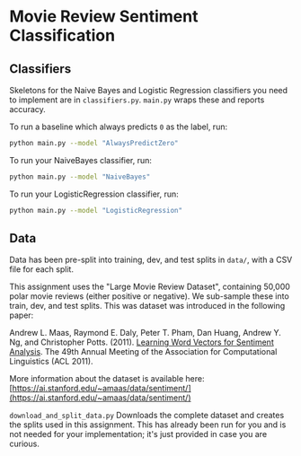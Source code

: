 # Movie Review Sentiment Classification

## Classifiers

Skeletons for the Naive Bayes and Logistic Regression classifiers you need to implement are in `classifiers.py`.
`main.py` wraps these and reports accuracy.

To run a baseline which always predicts `0` as the label, run:

```bash
python main.py --model "AlwaysPredictZero"
```

To run your NaiveBayes classifier, run:

```bash
python main.py --model "NaiveBayes"
```
To run your LogisticRegression classifier, run:

```bash
python main.py --model "LogisticRegression"
```


## Data

Data has been pre-split into training, dev, and test splits in `data/`, with a CSV file for each split.

This assignment uses the "Large Movie Review Dataset", containing 50,000 polar movie reviews (either positive or negative). We sub-sample these into train, dev, and test splits. This was dataset was introduced in the following paper:

Andrew L. Maas, Raymond E. Daly, Peter T. Pham, Dan Huang, Andrew Y. Ng, and Christopher Potts. (2011). [Learning Word Vectors for Sentiment Analysis](https://ai.stanford.edu/~amaas/papers/wvSent_acl2011.pdf). The 49th Annual Meeting of the Association for Computational Linguistics (ACL 2011).

More information about the dataset is available here: [https://ai.stanford.edu/~amaas/data/sentiment/](https://ai.stanford.edu/~amaas/data/sentiment/)

`download_and_split_data.py` Downloads the complete dataset and creates the splits used in this assignment. This has already been run for you and is not needed for your implementation; it's just provided in case you are curious.
